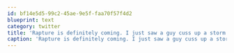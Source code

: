 ```yaml
---
id: bf14e5d5-99c2-45ae-9e5f-faa70f57f4d2
blueprint: text
category: twitter
title: 'Rapture is definitely coming. I just saw a guy cuss up a storm then whip down his pants at blenz'
caption: 'Rapture is definitely coming. I just saw a guy cuss up a storm then whip down his pants at blenz'
---
```

